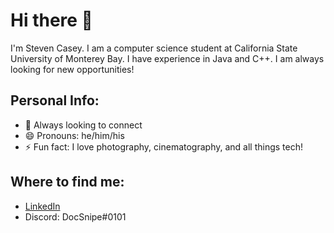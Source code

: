 # Hi there 👋
I'm Steven Casey. I am a computer science student at California State University of Monterey Bay. I have experience in Java and C++. I am always looking for new opportunities!

## Personal Info:
- :two_men_holding_hands: Always looking to connect
- 😄 Pronouns: he/him/his
- ⚡ Fun fact: I love photography, cinematography, and all things tech!

## Where to find me:
- [LinkedIn](https://www.linkedin.com/in/CaseySteven/)
- Discord: DocSnipe#0101
